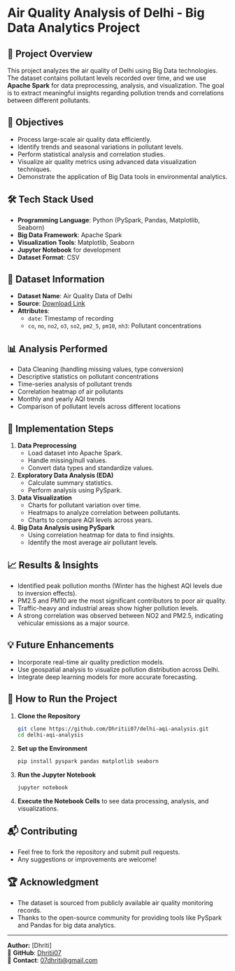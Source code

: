 # **Air Quality Analysis of Delhi - Big Data Analytics Project**

## 📌 **Project Overview**
This project analyzes the air quality of Delhi using Big Data technologies. The dataset contains pollutant levels recorded over time, and we use **Apache Spark** for data preprocessing, analysis, and visualization. The goal is to extract meaningful insights regarding pollution trends and correlations between different pollutants.

## 🎯 **Objectives**
- Process large-scale air quality data efficiently.
- Identify trends and seasonal variations in pollutant levels.
- Perform statistical analysis and correlation studies.
- Visualize air quality metrics using advanced data visualization techniques.
- Demonstrate the application of Big Data tools in environmental analytics.

## 🛠️ **Tech Stack Used**
- **Programming Language**: Python (PySpark, Pandas, Matplotlib, Seaborn)
- **Big Data Framework**: Apache Spark
- **Visualization Tools**: Matplotlib, Seaborn
- **Jupyter Notebook** for development
- **Dataset Format**: CSV

## 📂 **Dataset Information**
- **Dataset Name**: Air Quality Data of Delhi
- **Source**: [Download Link](https://www.kaggle.com/datasets/deepaksirohiwal/delhi-air-quality)
- **Attributes**:
  - `date`: Timestamp of recording
  - `co`, `no`, `no2`, `o3`, `so2`, `pm2_5`, `pm10`, `nh3`: Pollutant concentrations

## 📊 **Analysis Performed**
- Data Cleaning (handling missing values, type conversion)
- Descriptive statistics on pollutant concentrations
- Time-series analysis of pollutant trends
- Correlation heatmap of air pollutants
- Monthly and yearly AQI trends
- Comparison of pollutant levels across different locations

## 🚀 **Implementation Steps**
1. **Data Preprocessing**
   - Load dataset into Apache Spark.
   - Handle missing/null values.
   - Convert data types and standardize values.
2. **Exploratory Data Analysis (EDA)**
   - Calculate summary statistics.
   - Perform analysis using PySpark.
3. **Data Visualization**
   - Charts for pollutant variation over time.
   - Heatmaps to analyze correlation between pollutants.
   - Charts to compare AQI levels across years.
4. **Big Data Analysis using PySpark**
   - Using correlation heatmap for data to find insights.
   - Identify the most average air pollutant levels.
   
## 📈 **Results & Insights**
- Identified peak pollution months (Winter has the highest AQI levels due to inversion effects).
- PM2.5 and PM10 are the most significant contributors to poor air quality.
- Traffic-heavy and industrial areas show higher pollution levels.
- A strong correlation was observed between NO2 and PM2.5, indicating vehicular emissions as a major source.

## 💡 **Future Enhancements**
- Incorporate real-time air quality prediction models.
- Use geospatial analysis to visualize pollution distribution across Delhi.
- Integrate deep learning models for more accurate forecasting.

## 📜 **How to Run the Project**
1. **Clone the Repository**
   ```bash
   git clone https://github.com/Dhritii07/delhi-aqi-analysis.git
   cd delhi-aqi-analysis
   ```
2. **Set up the Environment**
   ```bash
   pip install pyspark pandas matplotlib seaborn
   ```
3. **Run the Jupyter Notebook**
   ```bash
   jupyter notebook
   ```
4. **Execute the Notebook Cells** to see data processing, analysis, and visualizations.

## 📬 **Contributing**
- Feel free to fork the repository and submit pull requests.
- Any suggestions or improvements are welcome!

## 🏆 **Acknowledgment**
- The dataset is sourced from publicly available air quality monitoring records.
- Thanks to the open-source community for providing tools like PySpark and Pandas for big data analytics.

---
**Author:** [Dhriti]  
🔗 **GitHub**: [Dhritii07](https://github.com/Dhritii07)  
📧 **Contact**: 07dhriti@gmail.com 

